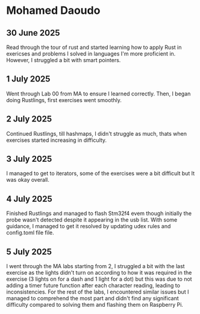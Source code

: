 # Mohamed Daoudo

## 30 June 2025
Read through the tour of rust and started learning how to apply Rust in exericses and problems I solved in languages I'm more proficient in.
However, I struggled a bit with smart pointers.
## 1 July 2025
Went through Lab 00 from MA to ensure I learned correctly.
Then, I began doing Rustlings, first exercises went smoothly.
## 2 July 2025
Continued Rustlings, till hashmaps, I didn't struggle as much, thats when exercises started increasing in difficulty.
## 3 July 2025
I managed to get to iterators, some of the exercises were a bit difficult but It was okay overall.
## 4 July 2025
Finished Rustlings and managed to flash Stm32f4 evem though initially the probe wasn't detected despite it appearing in the usb list. With some guidance, I managed to get it resolved by updating udex rules and config.toml file file.  
## 5 July 2025
I went through the MA labs starting from 2, I struggled a bit with the last exercise as the lights didn't turn on according to how it was required in the exercise (3 lights on for a dash and 1 light for a dot) but this was due to not adding a timer future function after each character reading, leading to inconsistencies. For the rest of the labs, I encountered similar issues but I managed to comprehend the most part and didn't find any significant difficulty compared to solving them and flashing them on Raspberry Pi.

